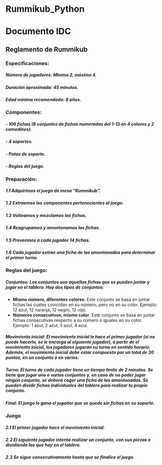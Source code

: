 # Rummikub_Python
# Documento IDC
## Reglamento de Rummikub
### Especificaciones:
##### Número de jugadores: Mínimo 2, máximo 4.
##### Duración aproximada: 45 minutos.
##### Edad mínima recomendada: 8 años.
### Componentes:
##### - 106 fichas (8 conjuntos de fichas numeradas del 1-13 en 4 colores y 2 comodines).
##### - 4 soportes.
##### - Patas de soporte.
##### - Reglas del juego.
### Preparación:
##### 1.1 Adquirimos el juego de mesa "Rummikub".
##### 1.2 Extraemos los componentes pertenecientes al juego.
##### 1.3 Volteamos y mezclamos las fichas.
##### 1.4 Reagrupamos y amontonamos las fichas.
##### 1.5 Proveemos a cada jugador 14 fichas.
##### 1.6 Cada jugador extrae una ficha de las amontonadas para determinar el primer turno.
### Reglas del juego:
##### **Conjuntos**: Los conjuntos son aquellas fichas que se pueden juntar y jugar en el tablero. Hay dos tipos de conjuntos:
- **Mismo número, diferentes colores**: Este conjunto se basa en juntar fichas las cuales coincidan en su número, pero no en su color. Ejemplo: 12 azul, 12 naranja, 12 negro, 12 rojo.
- **Números consecutivos, mismo color**: Este conjunto se basa en juntar fichas consecutivas respecto a su número e iguales en su color. Ejemplo: 1 azul, 2 azul, 3 azul, 4 azul.

##### **Movimiento inicial**: El movimiento inicial lo hace el primer jugador (si no puede hacerlo, se le encarga al siguiente jugador), a partir de el movimiento inicial, los jugadores jugarán su turno en sentido horario. Además, el movimiento inicial debe estar compuesto por un total de 30 puntos, en un conjunto o en varios.
##### **Turno**: El turno de cada jugador tiene un tiempo límite de 2 minutos. Se tiene que jugar uno o varios conjuntos y, en caso de no poder jugar ningún conjunto, se deberá coger una ficha de las amontonadas. Se pueden dividir fichas individuales del tablero para realizar tu propio conjunto.
##### **Final**: El juego lo gana el jugador que se quede sin fichas en su soporte.
### Juego
##### 2.1 El primer jugador hace el movimiento inicial.
##### 2.2 El siguiente jugador intenta realizar un conjunto, con sus piezas o dividiendo las que hay en el tablero.
##### 2.3 Se sigue consecutivamente hasta que se finalice el juego.
